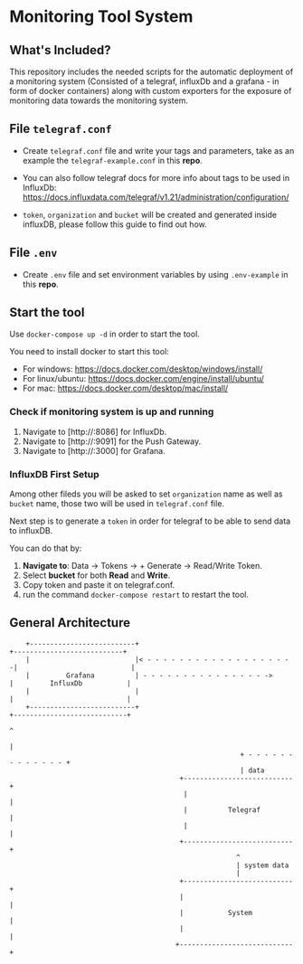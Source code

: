 # Monitoring Tool System

## What's Included?

This repository includes the needed scripts for the automatic deployment of a monitoring system (Consisted of a telegraf, influxDb and a grafana - in form of docker containers) along with custom exporters for the exposure of monitoring data towards the monitoring system.

## File `telegraf.conf`

- Create `telegraf.conf` file and write your tags and parameters, take as an example the `telegraf-example.conf` in this **repo**.

- You can also follow telegraf docs for more info about tags to be used in InfluxDb: https://docs.influxdata.com/telegraf/v1.21/administration/configuration/

- `token`, `organization` and `bucket` will be created and generated inside influxDB, please follow this guide to find out how.

## File `.env`

- Create `.env` file and set environment variables by using `.env-example` in this **repo**.

## Start the tool

Use `docker-compose up -d` in order to start the tool.

You need to install docker to start this tool:

- For windows: https://docs.docker.com/desktop/windows/install/
- For linux/ubuntu: https://docs.docker.com/engine/install/ubuntu/
- For mac: https://docs.docker.com/desktop/mac/install/

### Check if monitoring system is up and running

1. Navigate to [http://<your-address>:8086] for InfluxDb.
2. Navigate to [http://<your-address>:9091] for the Push Gateway.
3. Navigate to [http://<your-address>:3000] for Grafana.

### InfluxDB First Setup

Among other fileds you will be asked to set `organization` name as well as `bucket` name, those two will be used in `telegraf.conf` file.

Next step is to generate a `token` in order for telegraf to be able to send data to influxDB.

You can do that by:

1. **Navigate to**: Data -> Tokens -> + Generate -> Read/Write Token.
2. Select **bucket** for both **Read** and **Write**.
3. Copy token and paste it on telegraf.conf.
4. run the command `docker-compose restart` to restart the tool.

## General Architecture

```
    +--------------------------+                                        +---------------------------+
    |                          |< - - - - - - - - - - - - - - - - - - -|                            |
    |         Grafana          | - - - - - - - - - - - - - - - ->      |         InfluxDb           |
    |                          |                                       |                            |
    +--------------------------+                                       +----------------------------+
                                                                                     ^
                                                                                     |
                                                         + - - - - - - - - - - - - - +
                                                         | data
                                          +---------------------------+
                                           |                          |
                                           |          Telegraf        |
                                           |                          |
                                          +---------------------------+
                                                        ^
                                                        | system data
                                                        |
                                          +---------------------------+
                                          |                           |
                                          |           System          |
                                          |                           |
                                         +----------------------------+
```
